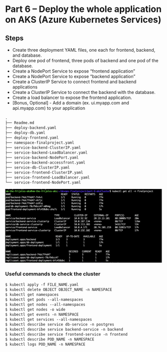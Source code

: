 #  Part 6 – Deploy the whole application on AKS (Azure Kubernetes Services)

## Steps

- Create three deployment YAML files, one each for frontend, backend, and database. 
- Deploy one pod of frontend, three pods of backend and one pod of the database. 
- Create a NodePort Service to expose “frontend application” 
- Create a NodePort Service to expose “backend application” 
- Create a ClusterIP Service to connect frontend and backend applications 
- Create a ClusterIP Service to connect the backend with the database. 
- Create a load balancer to expose the frontend application. 
- [Bonus, Optional] - Add a domain (ex. ui.myapp.com and api.myapp.com) to your application 

```
.
├── Readme.md
├── deploy-backend.yaml
├── deploy-db.yaml
├── deploy-frontend.yaml
├── namespace-finalproject.yaml
├── service-backend-ClusterIP.yaml
├── service-backend-LoadBalancer.yaml
├── service-backend-NodePort.yaml
├── service-backend-accessfront.yaml
├── service-db-ClusterIP.yaml
├── service-frontend-ClusterIP.yaml
├── service-frontend-LoadBalancer.yaml
└── service-frontend-NodePort.yaml

```
![AKS Cluster](./assets/aks_bash.png)

### Useful commands to check the cluster
```
$ kubectl apply -f FILE_NAME.yaml
$ kubectl delete OBJECT OBJECT_NAME -n NAMESPACE
$ kubectl get namespaces
$ kubectl get pods --all-namespaces
$ kubectl get nodes --all-namespaces
$ kubectl get nodes -o wide
$ kubectl get events -n NAMESPACE
$ kubectl get services --all-namespaces
$ kubectl describe service db-service -n postgres
$ kubectl describe service backend-service -n backend
$ kubectl describe service frontend-service -n frontend
$ kubectl describe POD_NAME -n NAMESPACE
$ kubectl logs POD_NAME -n NAMESPACE

```